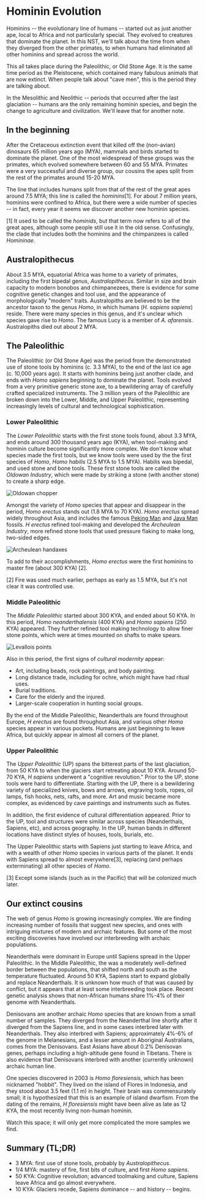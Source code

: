 Hominin Evolution
=================

Hominins -- the evolutionary line of humans -- started out as just another ape,
local to Africa and not particularly special.  They evolved to creatures that
dominate the planet.  In this NST, we'll talk about the time from when they
diverged from the other primates, to when humans had eliminated all other
hominins and spread across the world.

This all takes place during the Paleolithic, or Old Stone Age.  It is the same
time period as the Pleistocene, which contained many fabulous animals that are
now extinct.  When people talk about "cave men", this is the period they are
talking about.

In the Mesolithic and Neolithic -- periods that occurred after the last
glaciation -- humans are the only remaining hominin species, and begin the
change to agriculture and civilization.  We'll leave that for another note.

In the beginning
----------------
After the Cretaceous extinction event that killed off the (non-avian) dinosaurs
65 million years ago (MYA), mammals and birds started to dominate the planet.
One of the most widespread of these groups was the primates, which evolved
somewhere between 60 and 55 MYA.   Primates were a very successful and diverse
group, our cousins the apes split from the rest of the primates around 15-20 MYA.

The line that includes humans split from that of the rest of the great apes
around 7.5 MYA; this line is called the _hominins_[1].  For about 7 million years,
hominins were confined to Africa, but there were a wide number of species -- in
fact, every year it seems we discover another new hominin species.

[1] It used to be called the _hominids_, but that term now refers to all of the
great apes, although some people still use it in the old sense.  Confusingly,
the clade that includes both the hominins and the chimpanzees
is called _Homininae_.

Australopithecus
-----------------
About 3.5 MYA, equatorial Africa was home to a variety of
primates, including the first bipedal genus, _Australopithecus_.  Similar in
size and brain capacity to modern bonobos and chimpanezees, there is evidence
for some cognitive genetic changes and tool use, and the appearance of
morphologically "modern" traits.  Australopiths are believed to be the ancestor
taxon to the genus _Homo_, in which humans (_H. sapiens sapiens_) reside.  There
were many species in this genus, and it's unclear which species gave rise to
_Homo_.  The famous Lucy is a member of _A. afarensis_.  Australopiths died
out about 2 MYA.

The Paleolithic
---------------
The Paleolithic (or Old Stone Age) was the period from the demonstrated use of
stone tools by hominins (c. 3.3 MYA), to the end of the last ice age (c. 10,000
years ago).  It starts with hominins being just another clade, and ends with
_Homo sapiens_ beginning to dominate the planet.  Tools evolved from a very
primitive generic stone axe, to a bewildering array of carefully crafted
specialized instruments. The 3 million years of the Paleolithic are broken down
into the Lower, Middle, and Upper Paleolithic, representing increasingly levels
of cultural and technological sophistication.

### Lower Paleolithic
The _Lower Paleolithic_ starts with the first stone tools found, about 3.3 MYA,
and ends around 300 thousand years ago (KYA), when tool-making and hominin
culture become significantly more complex.  We don't know what species made the
first tools, but we know tools were used by the the first species of _Homo_,
_Homo habilis_ (2.5 MYA to 1.5 MYA).  Habilis was bipedal, and used stone and
bone tools.  These first stone tools are called the _Oldowan Industry_, which
were made by striking a stone (with another stone) to create a sharp edge.

![Oldowan chopper][OldowanChopper]

Amongst the variety of _Homo_ species that appear and disappear in the period,
_Homo erectus_ stands out (1.8 MYA to 70 KYA).  _Homo erectus_
spread widely throughout Asia, and includes the famous
[Peking Man][PekingMan] and
[Java Man][JavaMan] fossils.
_H erectus_ refined tool-making and developed the _Archeulean Industry_, more
refined stone tools that used pressure flaking to make long, two-sided edges.

![Archeulean handaxes][ArcheuleanHandaxe]

To add to their accomplishments, _Homo erectus_ were the first hominins to
master fire (about 300 KYA) [2].

[2] Fire was used much earlier, perhaps as early as 1.5 MYA, but it's not clear
it was controlled use.

### Middle Paleolithic
The _Middle Paleolithic_ started about 300 KYA, and ended about 50 KYA.  In
this period, _Homo neanderthalensis_ (400 KYA) and _Homo sapiens_ (250 KYA)
appeared.  They further refined tool making technology to allow finer stone
points, which were at times mounted on shafts to make spears.

![Levallois points][LevalloisPoints]

Also in this period, the first signs of _cultural modernity_ appear:

* Art, including beads, rock paintings, and body painting.
* Long distance trade, including for ochre, which might have had ritual uses.
* Burial traditions.
* Care for the elderly and the injured.
* Larger-scale cooperation in hunting social groups.

By the end of the Middle Paleolithic, Neanderthals are found throughout Europe,
_H erectus_ are found throughout Asia, and various other _Homo_ species appear
in various pockets.  Humans are just beginning to leave Africa, but quickly
appear in almost all corners of the planet.   

### Upper Paleolithic
The _Upper Paleolithic_ (UP) spans the bitterest parts of the last glaciation,
from 50 KYA to when the glaciers start retreating about 10 KYA.  Around 50-70
KYA, _H sapiens_ underwent a "cognitive revolution."  Prior to the UP, stone
tools were hard to differentiate.  Starting with the UP, there is a bewildering
variety of specialized knives, bows and arrows, engraving tools, ropes, oil
lamps, fish hooks, nets, rafts, and more.  Art and music became more complex, as
evidenced by cave paintings and instruments such as flutes.

In addition, the first evidence of cultural differentiation appeared.  Prior to
the UP, tool and structures were similar across species (Neanderthals, Sapiens,
etc), and across geography.  In the UP, human bands in different locations have
distinct styles of houses, tools, burials, etc.

The Upper Paleolithic starts with Sapiens just starting to leave Africa, and
with a wealth of other _Homo_ species in various parts of the planet.  It ends
with Sapiens spread to almost everywhere[3], replacing (and perhaps
exterminating) all other species of _Homo_.

[3] Except some islands (such as in the Pacific) that will be colonized much
later.

Our extinct cousins
-------------------

The web of genus _Homo_ is growing increasingly complex.  We are finding
increasing number of fossils that suggest new species, and ones with intriguing
mixtures of modern and archaic features.  But some of the most exciting
discoveries have involved our interbreeding with archaic populations.

Neanderthals were dominant in Europe until Sapiens spread in the Upper Paleolithic.
In the Middle Paleolithic, the was a moderately well-defined border between the
populations, that shifted north and south as the temperature fluctuated.
Around 50 KYA, Sapiens start to expand globally and replace Neanderthals.  It is
unknown how much of that was caused by conflict, but it appears that at least
some interbreeding took place.  Recent genetic analysis shows that non-African
humans share 1%-4% of their genome with Neanderthals.

Denisovans are another archaic _Homo_ species that are known from a small number
of samples.  They diverged from the Neanderthal line shortly after it diverged
from the Sapiens line, and in some cases interbred later with Neanderthals.  They
also interbred with Sapiens; approximately 4%-6% of the genome in Melanesians,
and a lesser amount in Aboriginal Australians, comes from the Denisovans.  East
Asians have about 0.2% Denisovan genes, perhaps including a high-altitude gene
found in Tibetans.  There is also evidence that Denisovans interbred with another
(currently unknown) archaic human line.

One species discovered in 2003 is _Homo floresiensis_, which has been nicknamed
"hobbit".  They lived on the island of Flores in Indonesia, and they stood about
3.5 feet (1.1 m) in height.  Their brain was commensurately small; it is
hypothesized that this is an example of island dwarfism.  From the dating of
the remains, _H floresiensis_ might have been alive as late as 12 KYA, the most
recently living non-human hominin.

Watch this space; it will only get more complicated the more samples we find.

Summary (TL;DR)
---------------

* 3 MYA: first use of stone tools, probably by _Australopithecus_.
* 1/4 MYA: mastery of fire, first bits of culture, and first _Homo sapiens_.
* 50 KYA: Cognitive revolution; advanced toolmaking and culture, Sapiens leave
  Africa and go almost everywhere.
* 10 KYA: Glaciers recede, Sapiens dominance -- and history -- begins.


[PekingMan]: https://en.wikipedia.org/wiki/Peking_Man
[JavaMan]: https://en.wikipedia.org/wiki/Java_Man

[OldowanChopper]: https://upload.wikimedia.org/wikipedia/commons/thumb/d/de/Pierre_taill%C3%A9e_Melka_Kunture_%C3%89thiopie_fond.jpg/289px-Pierre_taill%C3%A9e_Melka_Kunture_%C3%89thiopie_fond.jpg "Oldowan choppers, from Wikipedia"

[ArcheuleanHandaxe]: https://upload.wikimedia.org/wikipedia/commons/thumb/8/87/Biface_Cintegabelle_MHNT_PRE_2009.0.201.1_V2.jpg/320px-Biface_Cintegabelle_MHNT_PRE_2009.0.201.1_V2.jpg "Archeulean handaxes, from Wikipedia"

[LevalloisPoints]: https://upload.wikimedia.org/wikipedia/commons/thumb/5/59/Pointe_levallois_Beuzeville_MHNT_PRE.2009.0.203.2.jpg/320px-Pointe_levallois_Beuzeville_MHNT_PRE.2009.0.203.2.jpg "Levallois points, from Wikipedia"
